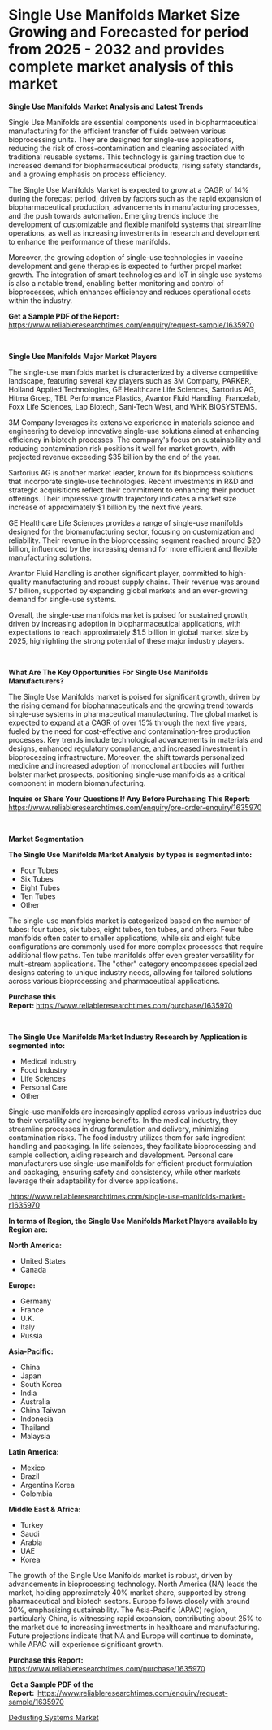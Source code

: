 <p><h1>Single Use Manifolds Market Size Growing and Forecasted for period from 2025 - 2032 and provides complete market analysis of this market</h1></p><p><strong>Single Use Manifolds Market Analysis and Latest Trends</strong></p>
<p><p>Single Use Manifolds are essential components used in biopharmaceutical manufacturing for the efficient transfer of fluids between various bioprocessing units. They are designed for single-use applications, reducing the risk of cross-contamination and cleaning associated with traditional reusable systems. This technology is gaining traction due to increased demand for biopharmaceutical products, rising safety standards, and a growing emphasis on process efficiency.</p><p>The Single Use Manifolds Market is expected to grow at a CAGR of 14% during the forecast period, driven by factors such as the rapid expansion of biopharmaceutical production, advancements in manufacturing processes, and the push towards automation. Emerging trends include the development of customizable and flexible manifold systems that streamline operations, as well as increasing investments in research and development to enhance the performance of these manifolds.</p><p>Moreover, the growing adoption of single-use technologies in vaccine development and gene therapies is expected to further propel market growth. The integration of smart technologies and IoT in single use systems is also a notable trend, enabling better monitoring and control of bioprocesses, which enhances efficiency and reduces operational costs within the industry.</p></p>
<p><strong>Get a Sample PDF of the Report:&nbsp;</strong> <a href="https://www.reliableresearchtimes.com/enquiry/request-sample/1635970?utm_campaign=2183&utm_medium=2&utm_source=Github&utm_content=ia&utm_term=16022025&utm_id=single-use-manifolds">https://www.reliableresearchtimes.com/enquiry/request-sample/1635970</a></p>
<p>&nbsp;</p>
<p><strong>Single Use Manifolds Major Market Players</strong></p>
<p><p>The single-use manifolds market is characterized by a diverse competitive landscape, featuring several key players such as 3M Company, PARKER, Holland Applied Technologies, GE Healthcare Life Sciences, Sartorius AG, Hitma Groep, TBL Performance Plastics, Avantor Fluid Handling, Francelab, Foxx Life Sciences, Lap Biotech, Sani-Tech West, and WHK BIOSYSTEMS. </p><p>3M Company leverages its extensive experience in materials science and engineering to develop innovative single-use solutions aimed at enhancing efficiency in biotech processes. The company's focus on sustainability and reducing contamination risk positions it well for market growth, with projected revenue exceeding $35 billion by the end of the year.</p><p>Sartorius AG is another market leader, known for its bioprocess solutions that incorporate single-use technologies. Recent investments in R&D and strategic acquisitions reflect their commitment to enhancing their product offerings. Their impressive growth trajectory indicates a market size increase of approximately $1 billion by the next five years.</p><p>GE Healthcare Life Sciences provides a range of single-use manifolds designed for the biomanufacturing sector, focusing on customization and reliability. Their revenue in the bioprocessing segment reached around $20 billion, influenced by the increasing demand for more efficient and flexible manufacturing solutions.</p><p>Avantor Fluid Handling is another significant player, committed to high-quality manufacturing and robust supply chains. Their revenue was around $7 billion, supported by expanding global markets and an ever-growing demand for single-use systems.</p><p>Overall, the single-use manifolds market is poised for sustained growth, driven by increasing adoption in biopharmaceutical applications, with expectations to reach approximately $1.5 billion in global market size by 2025, highlighting the strong potential of these major industry players.</p></p>
<p>&nbsp;</p>
<p><strong>What Are The Key Opportunities For Single Use Manifolds Manufacturers?</strong></p>
<p><p>The Single Use Manifolds market is poised for significant growth, driven by the rising demand for biopharmaceuticals and the growing trend towards single-use systems in pharmaceutical manufacturing. The global market is expected to expand at a CAGR of over 15% through the next five years, fueled by the need for cost-effective and contamination-free production processes. Key trends include technological advancements in materials and designs, enhanced regulatory compliance, and increased investment in bioprocessing infrastructure. Moreover, the shift towards personalized medicine and increased adoption of monoclonal antibodies will further bolster market prospects, positioning single-use manifolds as a critical component in modern biomanufacturing.</p></p>
<p><strong>Inquire or Share Your Questions If Any Before Purchasing This Report:</strong> <a href="https://www.reliableresearchtimes.com/enquiry/pre-order-enquiry/1635970?utm_campaign=2183&utm_medium=2&utm_source=Github&utm_content=ia&utm_term=16022025&utm_id=single-use-manifolds">https://www.reliableresearchtimes.com/enquiry/pre-order-enquiry/1635970</a></p>
<p>&nbsp;</p>
<p><strong>Market Segmentation</strong></p>
<p><strong>The Single Use Manifolds Market Analysis by types is segmented into:</strong></p>
<p><ul><li>Four Tubes</li><li>Six Tubes</li><li>Eight Tubes</li><li>Ten Tubes</li><li>Other</li></ul></p>
<p><p>The single-use manifolds market is categorized based on the number of tubes: four tubes, six tubes, eight tubes, ten tubes, and others. Four tube manifolds often cater to smaller applications, while six and eight tube configurations are commonly used for more complex processes that require additional flow paths. Ten tube manifolds offer even greater versatility for multi-stream applications. The "other" category encompasses specialized designs catering to unique industry needs, allowing for tailored solutions across various bioprocessing and pharmaceutical applications.</p></p>
<p><strong>Purchase this Report:&nbsp;</strong><a href="https://www.reliableresearchtimes.com/purchase/1635970?utm_campaign=2183&utm_medium=2&utm_source=Github&utm_content=ia&utm_term=16022025&utm_id=single-use-manifolds">https://www.reliableresearchtimes.com/purchase/1635970</a></p>
<p>&nbsp;</p>
<p><strong>The Single Use Manifolds Market Industry Research by Application is segmented into:</strong></p>
<p><ul><li>Medical Industry</li><li>Food Industry</li><li>Life Sciences</li><li>Personal Care</li><li>Other</li></ul></p>
<p><p>Single-use manifolds are increasingly applied across various industries due to their versatility and hygiene benefits. In the medical industry, they streamline processes in drug formulation and delivery, minimizing contamination risks. The food industry utilizes them for safe ingredient handling and packaging. In life sciences, they facilitate bioprocessing and sample collection, aiding research and development. Personal care manufacturers use single-use manifolds for efficient product formulation and packaging, ensuring safety and consistency, while other markets leverage their adaptability for diverse applications.</p></p>
<p><a href="https://www.reliableresearchtimes.com/single-use-manifolds-market-r1635970?utm_campaign=2183&utm_medium=2&utm_source=Github&utm_content=ia&utm_term=16022025&utm_id=single-use-manifolds">&nbsp;https://www.reliableresearchtimes.com/single-use-manifolds-market-r1635970</a></p>
<p><strong>In terms of Region, the Single Use Manifolds Market Players available by Region are:</strong></p>
<p>
    <p> <strong> North America: </strong>
        <ul>
            <li>United States</li>
            <li>Canada</li>
        </ul>
        </p> 
    <p> <strong> Europe: </strong>
        <ul>
            <li>Germany</li>
            <li>France</li>
            <li>U.K.</li>
            <li>Italy</li>
            <li>Russia</li>
        </ul>
        </p> 
    <p> <strong> Asia-Pacific: </strong>
        <ul>
            <li>China</li>
            <li>Japan</li>
            <li>South Korea</li>
            <li>India</li>
            <li>Australia</li>
            <li>China Taiwan</li>
            <li>Indonesia</li>
            <li>Thailand</li>
            <li>Malaysia</li>
        </ul>
        </p> 
    <p> <strong> Latin America: </strong>
        <ul>
            <li>Mexico</li>
            <li>Brazil</li>
            <li>Argentina Korea</li>
            <li>Colombia</li>
        </ul>
        </p> 
    <p> <strong> Middle East & Africa: </strong>
        <ul>
            <li>Turkey</li>
            <li>Saudi</li>
            <li>Arabia</li>
            <li>UAE</li>
            <li>Korea</li>
        </ul>
    </p>
    </p>
<p><p>The growth of the Single Use Manifolds market is robust, driven by advancements in bioprocessing technology. North America (NA) leads the market, holding approximately 40% market share, supported by strong pharmaceutical and biotech sectors. Europe follows closely with around 30%, emphasizing sustainability. The Asia-Pacific (APAC) region, particularly China, is witnessing rapid expansion, contributing about 25% to the market due to increasing investments in healthcare and manufacturing. Future projections indicate that NA and Europe will continue to dominate, while APAC will experience significant growth.</p></p>
<p><strong>Purchase this Report: </strong><a href="https://www.reliableresearchtimes.com/purchase/1635970?utm_campaign=2183&utm_medium=2&utm_source=Github&utm_content=ia&utm_term=16022025&utm_id=single-use-manifolds">https://www.reliableresearchtimes.com/purchase/1635970</a></p>
<p>&nbsp;<strong>Get a Sample PDF of the Report:&nbsp;&nbsp;</strong><a href="https://www.reliableresearchtimes.com/enquiry/request-sample/1635970?utm_campaign=2183&utm_medium=2&utm_source=Github&utm_content=ia&utm_term=16022025&utm_id=single-use-manifolds">https://www.reliableresearchtimes.com/enquiry/request-sample/1635970</a></p>
<p><strong></strong></p>
<p><p><a href="https://github.com/SanjidaKhan901/Market-Research-Report-List-1/blob/main/dedusting-systems-market.md?utm_campaign=2183&utm_medium=2&utm_source=Github&utm_content=ia&utm_term=16022025&utm_id=single-use-manifolds">Dedusting Systems Market</a></p></p>